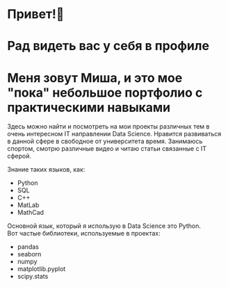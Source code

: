 # Привет!👋
# Рад видеть вас у себя в профиле
# Меня зовут Миша, и это мое "пока" небольшое портфолио с практическими навыками
Здесь можно найти и посмотреть на мои проекты различных тем в очень интересном IT направлении Data Science.
Нравится развиваться в данной сфере в свободное от университета время. Занимаюсь спортом, смотрю различные видео и читаю статьи связанные с IT сферой.

Знание таких языков, как:
* Python
* SQL
* C++
* MatLab
* MathCad

Основной язык, который я использую в Data Science это Python.  
Вот частые библиотеки, используемые в проектах:
* pandas
* seaborn
* numpy
* matplotlib.pyplot
* scipy.stats
